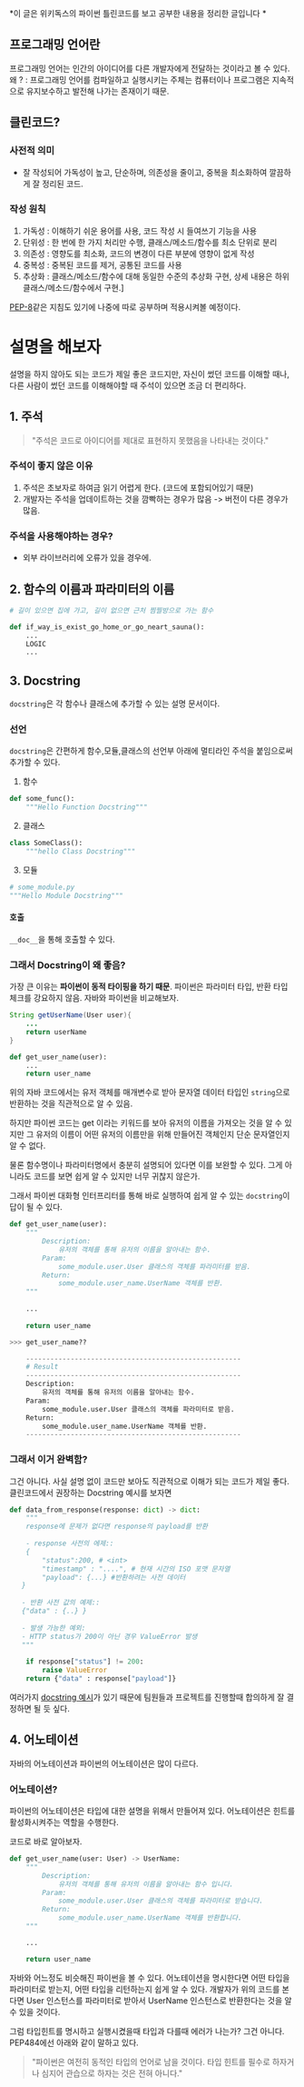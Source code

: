 *이 글은 위키독스의 파이썬 틀린코드를 보고 공부한 내용을 정리한 글입니다 *

## 프로그래밍 언어란
프로그래밍 언어는 인간의 아이디어를 다른 개발자에게 전달하는 것이라고 볼 수 있다.
왜 ? : 프로그래밍 언어를 컴파일하고 실행시키는 주체는 컴퓨터이나 프로그램은 지속적으로 유지보수하고 발전해 나가는 존재이기 때문.

## 클린코드?
### 사전적 의미
- 잘 작성되어 가독성이 높고, 단순하며, 의존성을 줄이고, 중복을 최소화하여 깔끔하게 잘 정리된 코드.

### 작성 원칙
1. 가독성 : 이해하기 쉬운 용어를 사용, 코드 작성 시 들여쓰기 기능을 사용
2. 단위성 : 한 번에 한 가지 처리만 수행, 클래스/메소드/함수를 최소 단위로 분리
3. 의존성 : 영향도를 최소화, 코드의 변경이 다른 부분에 영향이 없게 작성
4. 중복성 : 중복된 코드를 제거, 공통된 코드를 사용
5. 추상화 : 클래스/메소드/함수에 대해 동일한 수준의 추상화 구현, 상세 내용은 하위 클래스/메소드/함수에서 구현.]

<a href = "https://peps.python.org/pep-0008/">PEP-8</a>같은 지침도 있기에 나중에 따로 공부하며 적용시켜볼 예정이다.

# 설명을 해보자
설명을 하지 않아도 되는 코드가 제일 좋은 코드지만, 자신이 썼던 코드를 이해할 때나, 다른 사람이 썼던 코드를 이해해야할 때 주석이 있으면 조금 더 편리하다.

## 1. 주석
>"주석은 코드로 아이디어를 제대로 표현하지 못했음을 나타내는 것이다."

### 주석이 좋지 않은 이유
1. 주석은 초보자로 하여금 읽기 어렵게 한다. (코드에 포함되어있기 때문)
2. 개발자는 주석을 업데이트하는 것을 깜빡하는 경우가 많음 -> 버전이 다른 경우가 많음.

### 주석을 사용해야하는 경우?
- 외부 라이브러리에 오류가 있을 경우에.

## 2. 함수의 이름과 파라미터의 이름
```.py
# 길이 있으면 집에 가고, 길이 없으면 근처 찜찔방으로 가는 함수

def if_way_is_exist_go_home_or_go_neart_sauna():
	...
	LOGIC
	...
```

## 3. Docstring
`docstring`은 각 함수나 클래스에 추가할 수 있는 설명 문서이다.
### 선언
`docstring`은 간편하게 함수,모듈,클래스의 선언부 아래에 멀티라인 주석을 붙임으로써 추가할 수 있다.

1. 함수
```.py
def some_func():
	"""Hello Function Docstring"""
```
2. 클래스
```.py
class SomeClass():
	"""hello Class Docstring"""
```
3. 모듈
```.py
# some_module.py
"""Hello Module Docstring"""
```

#### 호출
`__doc__`을 통해 호출할 수 있다.

### 그래서 Docstring이 왜 좋음?
가장 큰 이유는 **파이썬이 동적 타이핑을 하기 때문**. 파이썬은 파라미터 타입, 반환 타입 체크를 강요하지 않음. 자바와 파이썬을 비교해보자.

```.java
String getUserName(User user){
	...
    return userName
}
```
```.py
def get_user_name(user):
	...
    return user_name
```
위의 자바 코드에서는 유저 객체를 매개변수로 받아 문자열 데이터 타입인 `string`으로 반환하는 것을 직관적으로 알 수 있음.

하지만 파이썬 코드는 get 이라는 키워드를 보아 유저의 이름을 가져오는 것을 알 수 있지만 그 유저의 이름이 어떤 유저의 이름만을 위해 만들어진 객체인지 단순 문자열인지 알 수 없다.

물론 함수명이나 파라미터명에서 충분히 설명되어 있다면 이를 보완할 수 있다. 그게 아니라도 코드를 보면 쉽게 알 수 있지만 너무 귀찮지 않은가.

그래서 파이썬 대화형 인터프리터를 통해 바로 실행하여 쉽게 알 수 있는 `docstring`이 답이 될 수 있다.
```.py
def get_user_name(user):
	"""
    	Description:
        	유저의 객체를 통해 유저의 이름을 알아내는 함수.
        Param:
        	some_module.user.User 클래스의 객체를 파라미터를 받음.
        Return:
        	some_module.user_name.UserName 객체를 반환.
    """
    
    ...
    
    return user_name
```
```.py
>>> get_user_name??

	-----------------------------------------------------
    # Result
    -----------------------------------------------------
    Description: 
        유저의 객체를 통해 유저의 이름을 알아내는 함수.
    Param:
        some_module.user.User 클래스의 객체를 파라미터로 받음.
    Return:
        some_module.user_name.UserName 객체를 반환.    
    -----------------------------------------------------
```

### 그래서 이거 완벽함?
그건 아니다. 사실 설명 없이 코드만 보아도 직관적으로 이해가 되는 코드가 제일 좋다. 클린코드에서 권장하는 Docstring 예시를 보자면
```.py
def data_from_response(response: dict) -> dict:
	"""
    response에 문제가 없다면 response의 payload를 반환
    
	- response 사전의 에제::
    {
    	"status":200, # <int>
        "timestamp" : "....", # 현재 시간의 ISO 포맷 문자열
        "payload": {...} #반환하려는 사전 데이터
   }	
   
   - 반환 사전 값의 예제::
   {"data" : {..} }
   
   - 발생 가능한 예외:
   - HTTP status가 200이 아닌 경우 ValueError 발생
   """
   
	if response["status"] != 200:
    	raise ValueError
    return {"data" : response["payload"]}
```
여러가지 [docstring 예시](https://www.datacamp.com/tutorial/docstrings-python)가 있기 때문에 팀원들과 프로젝트를 진행할때 합의하게 잘 결정하면 될 듯 싶다.

## 4. 어노테이션
자바의 어노테이션과 파이썬의 어노테이션은 많이 다르다.
### 어노테이션?
파이썬의 어노테이션은 타입에 대한 설명을 위해서 만들어져 있다. 어노테이션은 힌트를 활성화시켜주는 역할을 수행한다.

코드로 바로 알아보자.
```.py
def get_user_name(user: User) -> UserName:
    """
        Description: 
            유저의 객체를 통해 유저의 이름을 알아내는 함수 입니다.
        Param:
            some_module.user.User 클래스의 객체를 파라미터로 받습니다.
        Return:
            some_module.user_name.UserName 객체를 반환합니다.     
    """

    ...

    return user_name
```
자바와 어느정도 비슷해진 파이썬을 볼 수 있다. 어노테이션을 명시한다면 어떤 타입을 파라미터로 받는지, 어떤 타입을 리턴하는지 쉽게 알 수 있다. 개발자가 위의 코드를 본다면 User 인스턴스를 파라미터로 받아서 UserName 인스턴스로 반환한다는 것을 알 수 있을 것이다.

그럼 타입힌트를 명시하고 실행시켰을때 타입과 다를때 에러가 나는가? 그건 아니다. PEP484에선 아래와 같이 말하고 있다.
>"파이썬은 여전히 동적인 타입의 언어로 남을 것이다. 타입 힌트를 필수로 하자거나 심지어 관습으로 하자는 것은 전혀 아니다."
